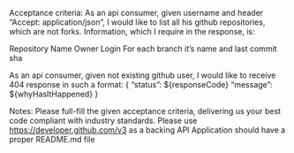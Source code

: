 Acceptance criteria:
As an api consumer, given username and header “Accept: application/json”, I would like to list all his github repositories, which are not forks. Information, which I require in the response, is:

Repository Name
Owner Login
For each branch it’s name and last commit sha

As an api consumer, given not existing github user, I would like to receive 404 response in such a format:
{
“status”: ${responseCode}
“message”: ${whyHasItHappened}
}

Notes:
Please full-fill the given acceptance criteria, delivering us your best code compliant with industry standards.
Please use https://developer.github.com/v3 as a backing API
Application should have a proper README.md file